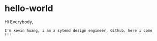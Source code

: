 # hello-world
Hi Everybody,
 
    I'm kevin huang, i am a sytemd design engineer, Github, here i come !!!
